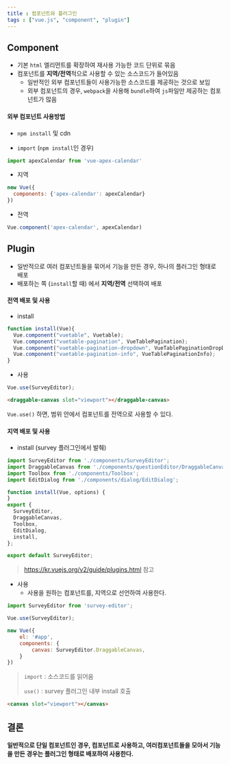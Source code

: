 ```yaml
---
title : 컴포넌트와 플러그인
tags : ["vue.js", "component", "plugin"]
---
```




## Component

* 기본 `html` 엘리먼트를 확장하여 재사용 가능한 코드 단위로 묶음
* 컴포넌트를 **지역/전역**적으로 사용할 수 있는 소스코드가 들어있음 
  * 일반적인 외부 컴포넌트들이 사용가능한 소스코드를 제공하는 것으로 보임
  * 외부 컴포넌트의 경우, `webpack`을 사용해 `bundle`하여 `js`파일만 제공하는 컴포넌트가 많음

#### 외부 컴포넌트 사용방법

* `npm install` 및 cdn


* `import`  (`npm install`인 경우)

```javascript javascript
import apexCalendar from 'vue-apex-calendar'
```

* 지역

```javascript javascript
new Vue({
  components: {'apex-calendar': apexCalendar}
})
```

* 전역

```javascript javascript
Vue.component('apex-calendar', apexCalendar)
```

## Plugin

* 일반적으로 여러 컴포넌트들을 묶어서 기능을 만든 경우, 하나의 플러그인 형태로 배포
* 배포하는 쪽 (`install`할 때) 에서 **지역/전역** 선택하여 배포

#### 전역 배포 및 사용

* install

```javascript javascript
function install(Vue){
  Vue.component("vuetable", Vuetable);
  Vue.component("vuetable-pagination", VueTablePagination);
  Vue.component("vuetable-pagination-dropdown", VueTablePaginationDropDown);
  Vue.component("vuetable-pagination-info", VueTablePaginationInfo);
}
```

* 사용

```javascript javascript
Vue.use(SurveyEditor);
```

```html html
<draggable-canvas slot="viewport"></draggable-canvas>
```

`Vue.use()` 하면, 범위 안에서 컴포넌트를 전역으로 사용할 수 있다.

#### 지역 배포 및 사용

* install (survey 플러그인에서 발췌)

```javascript javascript
import SurveyEditor from './components/SurveyEditor';
import DraggableCanvas from './components/questionEditor/DraggableCanvas';
import Toolbox from './components/Toolbox';
import EditDialog from './components/dialog/EditDialog';

function install(Vue, options) {
}
export {
  SurveyEditor,
  DraggableCanvas,
  Toolbox,
  EditDialog,
  install,
};

export default SurveyEditor;
```

> https://kr.vuejs.org/v2/guide/plugins.html 참고

* 사용
  * 사용을 원하는 컴포넌트를, 지역으로 선언하여 사용한다.

```javascript javascript
import SurveyEditor from 'survey-editor';

Vue.use(SurveyEditor);

new Vue({
    el: '#app',
    components: {
        canvas: SurveyEditor.DraggableCanvas,
    }
})
```

> `import` : 소스코드를 읽어옴
>
> `use()` : survey 플러그인 내부 install 호출

```html html
<canvas slot="viewport"></canvas>
```

## 결론

**일반적으로 단일 컴포넌트인 경우, 컴포넌트로 사용하고, 여러컴포넌트들을 모아서 기능을 만든 경우는 플러그인 형태로 배포하여 사용한다.**
